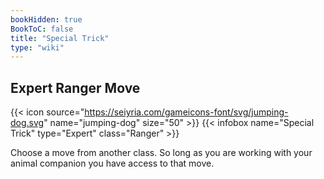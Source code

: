 ```yaml
---
bookHidden: true
BookToC: false
title: "Special Trick"
type: "wiki"
---
```

## Expert Ranger Move
{{< icon source="https://seiyria.com/gameicons-font/svg/jumping-dog.svg" name="jumping-dog" size="50" >}}
{{< infobox name="Special Trick" type="Expert" class="Ranger" >}}

Choose a move from another class. So long as you are working with your animal companion you have access to that move.